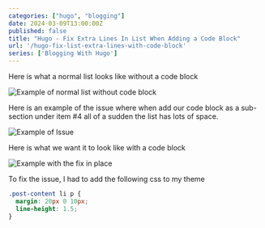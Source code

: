 ```yaml
---
categories: ["hugo", "blogging"]
date: 2024-03-09T13:00:00Z
published: false
title: "Hugo - Fix Extra Lines In List When Adding a Code Block"
url: '/hugo-fix-list-extra-lines-with-code-block'
series: ['Blogging With Hugo']
---
```



<!--more-->

Here is what a normal list looks like without a code block

![Example of normal list without code block](/images/hugo/fix-extra-line-break/example-without-code-block.png)

Here is an example of the issue where when add our code block as a sub-section under item #4 all of a sudden the list has lots of space.

![Example of Issue](/images/hugo/fix-extra-line-break/example-of-issue.png)

Here is what we want it to look like with a code block

![Example with the fix in place](/images/hugo/fix-extra-line-break/example-after-fix.png)

To fix the issue, I had to add the following css to my theme

```css
.post-content li p {
  margin: 20px 0 10px;
  line-height: 1.5;
}
```
